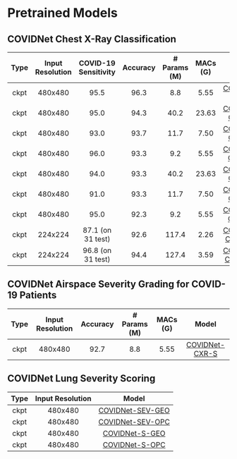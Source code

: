 # Pretrained Models

## COVIDNet Chest X-Ray Classification
|  Type | Input Resolution | COVID-19 Sensitivity | Accuracy | # Params (M) | MACs (G) |        Model        |
|:-----:|:----------------:|:--------------------:|:--------:|:------------:|:--------:|:-------------------:|
|  ckpt |      480x480     |         95.5         |   96.3   |      8.8    |  5.55   |[COVIDNet-CXR-2](https://bit.ly/COVIDNet-CXR-2)|
|  ckpt |      480x480     |         95.0         |   94.3   |      40.2    |  23.63   |[COVIDNet-CXR4-A](https://bit.ly/COVIDNet-CXR4-A)|
|  ckpt |      480x480     |         93.0         |   93.7   |      11.7    |   7.50   |[COVIDNet-CXR4-B](https://bit.ly/COVIDNet-CXR4-B)|
|  ckpt |      480x480     |         96.0         |   93.3   |       9.2    |   5.55   |[COVIDNet-CXR4-C](https://bit.ly/COVIDNet-CXR4-C)|
|  ckpt |      480x480     |         94.0         |   93.3   |      40.2    |  23.63   |[COVIDNet-CXR3-A](https://bit.ly/COVIDNet-CXR3-A)|
|  ckpt |      480x480     |         91.0         |   93.3   |      11.7    |   7.50   |[COVIDNet-CXR3-B](https://bit.ly/COVIDNet-CXR3-B)|
|  ckpt |      480x480     |         95.0         |   92.3   |       9.2    |   5.55   |[COVIDNet-CXR3-C](https://bit.ly/COVIDNet-CXR3-C)|
|  ckpt |      224x224     |   87.1 (on 31 test)  |   92.6   |     117.4    |   2.26   |[COVIDNet-CXR Small](https://bit.ly/CovidNet-CXR-Small)|
|  ckpt |      224x224     |   96.8 (on 31 test)  |   94.4   |     127.4    |   3.59   |[COVIDNet-CXR Large](https://bit.ly/CovidNet-CXR-Large)|

## COVIDNet Airspace Severity Grading for COVID-19 Patients
|  Type | Input Resolution | Accuracy | # Params (M) | MACs (G) |        Model        |
|:-----:|:----------------:|:--------:|:------------:|:--------:|:-------------------:|
|  ckpt |      480x480     |   92.7   |      8.8     |  5.55    |[COVIDNet-CXR-S](https://bit.ly/COVIDNet-CXR-S)|

## COVIDNet Lung Severity Scoring
|  Type | Input Resolution |        Model        |
|:-----:|:----------------:|:-------------------:|
|  ckpt |      480x480     |[COVIDNet-SEV-GEO](https://bit.ly/COVIDNet-SEV-GEO)|
|  ckpt |      480x480     |[COVIDNet-SEV-OPC](https://bit.ly/COVIDNet-SEV-OPC)|
|  ckpt |      480x480     |[COVIDNet-S-GEO](https://bit.ly/COVIDNet-S-GEO)|
|  ckpt |      480x480     |[COVIDNet-S-OPC](https://bit.ly/COVIDNet-S-OPC)|
